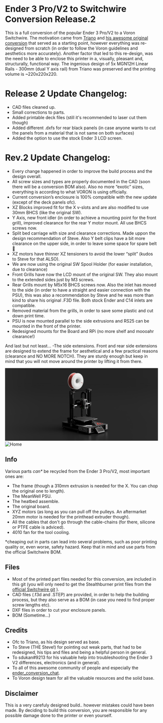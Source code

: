 # Ender 3 Pro/V2 to Switchwire Conversion Release.2

This is a full conversion of the popular Ender 3 Pro/V2 to a Voron Switchwire. The motivation came from [Triano](https://github.com/walttriano) and [his awesome original conversion](https://github.com/walttriano/VoronUsers/tree/master/printer_mods/Triano/Ender_3Pro_Switchwire) that served as a starting point, however everything was re-designed from scratch (in order to follow the Voron guidelines and aesthetics more accurately). Another factor that led to this re-design, was the need to be able to enclose this printer in a, visually, pleasant and, structurally, functional way. The ingenious design of 5x MGN12H Linear Rails - 300mm (dual Y axis rail) from Triano was preserved and the printing volume is ~220x220x220.

# Release 2 Update Changelog:

- CAD files cleaned up.
- Small corrections to parts.
- Added printable deck files (still it's recommended to laser cut them though)
- Added different .dxfs for rear black panels (in case anyone wants to cut the panels from a material that is not same on both surfaces)
- Added the option to use the stock Ender 3 LCD screen.

# Rev.2 Update Changelog:

- Every change happened in order to improve the build process and the design overall.
- All screw sizes and types are properly documented in the CAD (soon there will be a conversion BOM also). Also no more “exotic” sizes, everything is according to what VORON is using officially.
- Current conversion’s enclosure is 100% compatible with the new update (except of the deck panels ofc).
- XZ Blocks improved fit for the X v-slots and are also modified to use 30mm BHCS (like the original SW).
- Y Axis, new front idler (in order to achieve a mounting point for the front grill), improved clearance for the rear Y motor mount. All use BHCS screws now.
- Split bed carriage with size and clearance corrections. Made uppon the design recommendation of Steve. Also Y belt clips have a bit more clearance on the upper side, in order to leave some space for spare belt 🙂
- XZ motors have thinner XZ tensioners to avoid the lower “split” (kudos to Steve for that ALSO).
- We are now using the original SW Spool Holder (for easier installation, due to clearance)
- Front Grills have now the LCD mount of the original SW. They also mount to the extended sides just by M3 screws.
- Rear Grills mount by M5x16 BHCS screws now. Also the inlet has moved to the side (in order to have a straight and easier connection with the PSU), this was also a recommendation by Steve and he was more than kind to share his original .F3D file. Both stock Ender and C14 inlets are compatible.
- Removed material from the grills, in order to save some plastic and cut down print time.
- PSU is now mounted parallel to the side extrusions and RS25 can be mounted in the front of the printer.
- Redesigned mounts for the Board and RPi (no more shelf and moooahr clearance!)

And last but not least…
-The side extensions. Front and rear side extensions are designed to extend the frame for aesthetical and a few practical reasons (clearance and NO MORE NOTCH). They are sturdy enough but keep in mind that you will not move around the printer by lifting it from there.

![Home](1.1.png)
![Home](2.png)

## Info

Various parts _can*_ be recycled from the Ender 3 Pro/V2, most important ones are:
- The frame (though a 310mm extrusion is needed for the X. You can chop the original one to length).
- The MeanWell PSU.
- The heatbed assemble.
- The original board.
- XYZ motors (as long as you can pull off the pulleys. An aftermarket 20mm motor is needed for the printhead extruder though).
- All the cables that don't go through the cable-chains (for there, silicone or PTFE cable is adviced).
- 4010 fan for the tool cooling.

*cheaping out in parts can lead into several problems, such as poor printing quality or, even worse, safety hazard. Keep that in mind and use parts from the official Switchwire BOM.

## Files

- Most of the printed part files needed for this conversion, are included in this git (you will only need to get the Stealthburner print files from the [official Switchwire git](https://github.com/VoronDesign/Voron-Stealthburner) ).
- CAD files (.f3d and .STEP) are provided, in order to help the building process, but they also serve as a BOM (in case you need to find proper screw lengths etc).
- DXF files in order to cut your enclosure panels.
- BOM (Sometime...)

## Credits

- Ofc to Triano, as his design served as base.
- To Steve (THE Steve!) for pointing out weak parts, that had to be redesigned, his tips and files and being a helpful person in general.
- To sdukan#9213 for his valuable help into troubleshooting the Ender 3 V2 differences, electronics (and in general).
- To all of this awesome community of people and especially the [ender_conversion_chat](https://discord.com/channels/460117602945990666/947303252372906014).
- To Voron design team for all the valuable resources and the solid base.

## Disclaimer

This is a very carefuly designed build.. however mistakes could have been made. By deciding to build this conversion, you are responsible for any possible damage done to the printer or even yourself.

